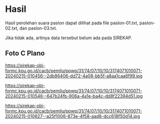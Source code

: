 # Hasil

Hasil perolehan suara paslon dapat dilihat pada file paslon-01.txt, paslon-02.txt, dan paslon-03.txt.

Jika tidak ada, artinya data tersebut belum ada pada SIREKAP.

## Foto C Plano

https://sirekap-obj-formc.kpu.go.id/cacb/pemilu/ppwp/31/74/07/10/10/3174071010071-20240215-010456--2db86406-dd72-4a08-bb5f-a8aa1caa6f99.jpg

https://sirekap-obj-formc.kpu.go.id/cacb/pemilu/ppwp/31/74/07/10/10/3174071010071-20240215-010546--647b24fb-906a-4a1e-ba4c-dd8f22394d51.jpg

https://sirekap-obj-formc.kpu.go.id/cacb/pemilu/ppwp/31/74/07/10/10/3174071010071-20240215-010627--a25f1006-873e-4f58-aad8-dcc618f50d14.jpg

